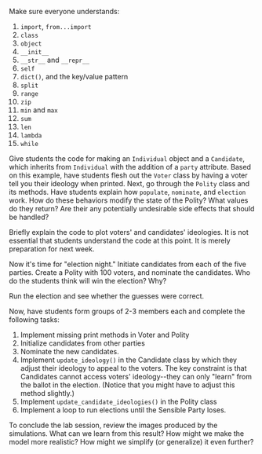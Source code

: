 Make sure everyone understands:

1. `import`, `from...import`
1. `class`
1. `object`
1. `__init__`
1. `__str__` and `__repr__`
1. `self`
2. `dict()`, and the key/value pattern
3. `split`
3. `range`
4. `zip`
5. `min` and `max`
6. `sum`
7. `len`
6. `lambda`
7. `while`

Give students the code for making an `Individual` object and a `Candidate`, which inherits from `Individual` with the addition of a `party` attribute. Based on this example, have students flesh out the `Voter` class by having a voter tell you their ideology when printed. 
Next, go through the `Polity` class and its methods. Have students explain how `populate`, `nominate`, and `election` work. How do these behaviors modify the state of the Polity? What values do they return? Are their any potentially undesirable side effects that should be handled? 

Briefly explain the code to plot voters' and candidates' ideologies. It is not essential that students understand the code at this point. It is merely preparation for next week. 

Now it's time for "election night." Initiate candidates from each of the five parties. Create a Polity with 100 voters, and nominate the candidates. Who do the students think will win the election? Why? 

Run the election and see whether the guesses were correct. 

Now, have students form groups of 2-3 members each and complete the following tasks: 

1. Implement missing print methods in Voter and Polity
2. Initialize candidates from other parties
3. Nominate the new candidates.
4. Implement `update_ideology()` in the Candidate class by which they adjust their ideology to appeal to the voters. The key constraint is that Candidates cannot access voters' ideology--they can only "learn" from the ballot in the election. (Notice that you might have to adjust this method slightly.) 
5. Implement `update_candidate_ideologies()` in the Polity class
6. Implement a loop to run elections until the Sensible Party loses. 

To conclude the lab session, review the images produced by the simulations. What can we learn from this result? How might we make the model more realistic? How might we simplify (or generalize) it even further? 
